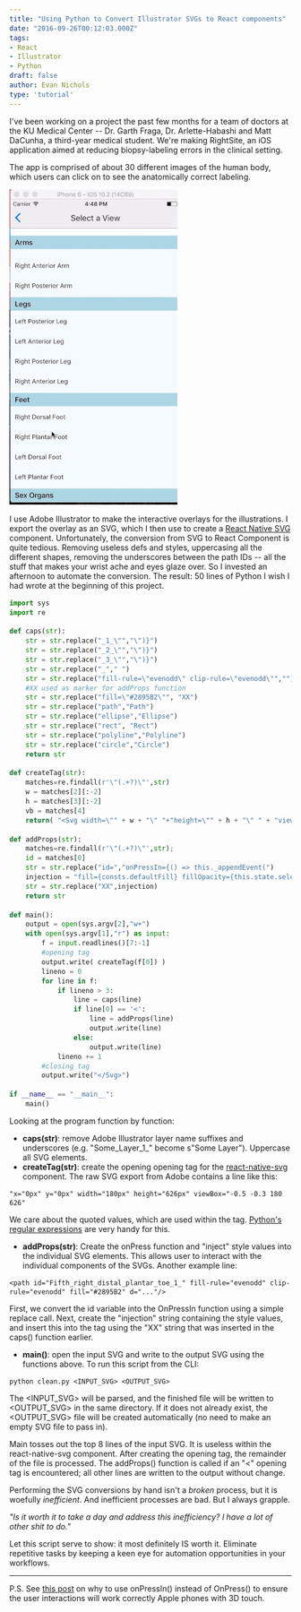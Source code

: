 ```yaml
---
title: "Using Python to Convert Illustrator SVGs to React components"
date: "2016-09-26T00:12:03.000Z"
tags:
- React
- Illustrator
- Python
draft: false
author: Evan Nichols
type: 'tutorial'
---
```


I've been working on a project the past few months for a team of doctors at the KU Medical Center -- Dr. Garth Fraga, Dr. Arlette-Habashi and Matt DaCunha, a third-year medical student. We're making RightSite, an iOS application aimed at reducing biopsy-labeling errors in the clinical setting.

The app is comprised of about 30 different images of the human body, which users can click on to see the anatomically correct labeling.

![](demo.gif)

I use Adobe Illustrator to make the interactive overlays for the illustrations. I export the overlay as an SVG, which I then use to create a [React Native SVG](https://github.com/react-native-community/react-native-svg) component. Unfortunately, the conversion from SVG to React Component is quite tedious. Removing useless defs and styles, uppercasing all the different shapes, removing the underscores between the path IDs -- all the stuff that makes your wrist ache and eyes glaze over. So I invested an afternoon to automate the conversion. The result: 50 lines of Python I wish I had wrote at the beginning of this project.

```python
import sys
import re

def caps(str):
    str = str.replace("_1_\"","\")}")
    str = str.replace("_2_\"","\")}")
    str = str.replace("_3_\"","\")}")
    str = str.replace("_"," ")
    str = str.replace("fill-rule=\"evenodd\" clip-rule=\"evenodd\"","")
    #XX used as marker for addProps function
    str = str.replace("fill=\"#2895B2\"", "XX")
    str = str.replace("path","Path")
    str = str.replace("ellipse","Ellipse")
    str = str.replace("rect", "Rect")
    str = str.replace("polyline","Polyline")
    str = str.replace("circle","Circle")
    return str

def createTag(str):
    matches=re.findall(r'\"(.+?)\"',str)
    w = matches[2][:-2]
    h = matches[3][:-2]
    vb = matches[4]
    return( "<Svg width=\"" + w + "\" "+"height=\"" + h + "\" " + "viewBox=\"" + vb + "\">\n" )

def addProps(str):
    matches=re.findall(r'\"(.+?)\"',str);
    id = matches[0]
    str = str.replace("id=","onPressIn={() => this._appendEvent(")
    injection = "fill={consts.defaultFill} fillOpacity={this.state.selected == \""+ id + "\" ? consts.selected : consts.visible}"
    str = str.replace("XX",injection)
    return str

def main():
    output = open(sys.argv[2],"w+")
    with open(sys.argv[1],"r") as input:
        f = input.readlines()[7:-1]
        #opening tag
        output.write( createTag(f[0]) )
        lineno = 0
        for line in f:
            if lineno > 3:
                line = caps(line)
                if line[0] == '<':
                    line = addProps(line)
                    output.write(line)
                else:
                    output.write(line)
            lineno += 1
        #closing tag
        output.write("</Svg>")

if __name__ == "__main__":
    main()
```

Looking at the program function by function:
- **caps(str)**: remove Adobe Illustrator layer name suffixes and underscores (e.g. "Some_Layer_1_" become s"Some Layer"). Uppercase all SVG elements.
- **createTag(str)**: create the opening opening tag for the [react-native-svg](https://github.com/react-native-community/react-native-svg) component. The raw SVG export from Adobe contains a line like this:
```
"x="0px" y="0px" width="180px" height="626px" viewBox="-0.5 -0.3 180 626"
```
We care about the quoted values, which are used within the tag. [Python's regular expressions](https://docs.python.org/2/library/re.html) are very handy for this.
- **addProps(str)**: Create the onPress function and "inject" style values into the individual SVG elements. This allows user to interact with the individual components of the SVGs. Another example line:
```
<path id="Fifth_right_distal_plantar_toe_1_" fill-rule="evenodd" clip-rule="evenodd" fill="#2895B2" d="..."/>
```
First, we convert the id variable into the OnPressIn function using a simple replace call. Next, create the "injection" string containing the style values, and insert this into the tag using the "XX" string that was inserted in the caps() function earlier.
- **main()**: open the input SVG and write to the output SVG using the functions above. To run this script from the CLI:
```
python clean.py <INPUT_SVG> <OUTPUT_SVG>
```
The <INPUT_SVG> will be parsed, and the finished file will be written to <OUTPUT_SVG> in the same directory. If it does not already exist, the <OUTPUT_SVG> file will be created automatically (no need to make an empty SVG file to pass in).

Main tosses out the top 8 lines of the input SVG. It is useless within the react-native-svg component. After creating the opening tag, the remainder of the file is processed. The addProps() function is called if an "<" opening tag is encountered; all other lines are written to the output without change.

Performing the SVG conversions by hand isn't a *broken* process, but it is woefully *inefficient*. And inefficient processes are bad. But I always grapple.

*"Is it worth it to take a day and address this inefficiency? I have a lot of other shit to do."*

Let this script serve to show: it most definitely IS worth it. Eliminate repetitive tasks by keeping a keen eye for automation opportunities in your workflows.

---
P.S. See [this post](https://github.com/react-native-community/react-native-svg/issues/157) on why to use onPressIn() instead of OnPress() to ensure the user interactions will work correctly Apple phones with 3D touch.
